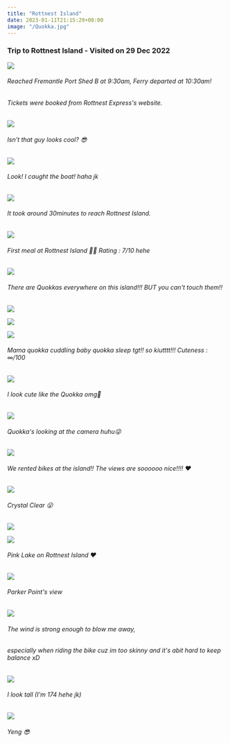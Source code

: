 ```yaml
---
title: "Rottnest Island"
date: 2023-01-11T21:15:29+08:00
image: "/Quokka.jpg"
---
```

### Trip to Rottnest Island - Visited on 29 Dec 2022

![](/freo.jpg)

###### Reached Fremantle Port Shed B at 9:30am, Ferry departed at 10:30am!  
###### Tickets were booked from Rottnest Express's website.  
![](/boat.jpg)
###### Isn't that guy looks cool? 😎

![](/me.jpg)
###### Look! I caught the boat! haha jk

![](/Ferry.jpg)  
###### It took around 30minutes to reach Rottnest Island.

![](/burger.jpg)
###### First meal at Rottnest Island 🍴😋 Rating : 7/10 hehe
![](/quokka2.jpg)
###### There are Quokkas everywhere on this island!!! BUT you can't touch them!!
![](/quokka3.jpg)

![](/quokka5.jpg)

![](/quokka4.jpg)
###### Mama quokka cuddling baby quokka sleep tgt!! so kiutttt!!! Cuteness : ∞/100

![](/Quokka.jpg)
###### I look cute like the Quokka omg🤭

![](/quokka6.jpg)
###### Quokka's looking at the camera huhu😜

![](/ride.jpg)
###### We rented bikes at the island!! The views are soooooo nice!!!! ❤️


![](/sand.jpg)
###### Crystal Clear 😮

![](/sea.jpg)

![](/lake.jpg)
###### Pink Lake on Rottnest Island ❤️ 

![](/bay.jpg)
###### Parker Point's view

![](/sea2.jpg)
###### The wind is strong enough to blow me away,  

###### especially when riding the bike cuz im too skinny and it's abit hard to keep balance xD 

![](/me4.jpg)
###### I look tall (I'm 174 hehe jk)

![](/bb.jpg)
###### Yeng 😎